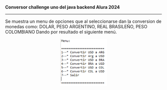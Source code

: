 

**Conversor challenge uno del java backend Alura 2024**
<hr>
Se muestra un menu de opciones que al seleccionarse
dan la conversion de monedas como: DOLAR, PESO ARGENTINO, REAL BRASILEÑO, PESO COLOMBIANO
Dando por resultado el siguiente menú.
<p align="center">
  <img src="https://github.com/evillafa/MonedaConvertEvillafa/blob/evillafa_py/menu.png" width="150" title="hover text">
  </p>
